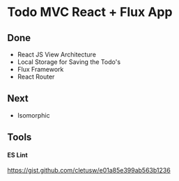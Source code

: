 
# Todo MVC React + Flux App

## Done
- React JS View Architecture
- Local Storage for Saving the Todo's
- Flux Framework
- React Router

## Next
- Isomorphic

## Tools

#### ES Lint
https://gist.github.com/cletusw/e01a85e399ab563b1236
